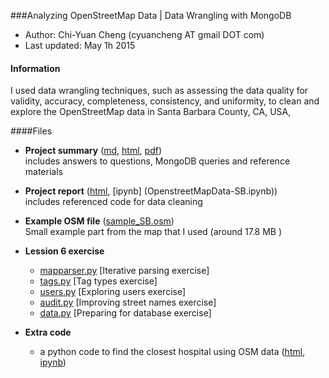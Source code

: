 ###Analyzing OpenStreetMap Data | Data Wrangling with MongoDB
- Author:  Chi-Yuan Cheng (cyuancheng AT gmail DOT com) 
- Last updated: May 1h  2015

#### Information

I used data wrangling techniques, such as assessing the data quality for validity, accuracy, completeness, consistency, and uniformity, to clean and explore the OpenStreetMap data in Santa Barbara County, CA, USA, 

####Files

- **Project summary** ([md](ProjectSummary.md), [html](ProjectSummary.html), [pdf](ProjectSummary.pdf))    
 includes answers to questions, MongoDB queries and reference materials
- **Project report** ([html](OpenstreetMapData-SB.html), [ipynb]
(OpenstreetMapData-SB.ipynb))	
	includes referenced code for data cleaning
- **Example OSM file** ([sample_SB.osm](sample_SB.osm))  
	Small example part from the map that I used (around 17.8 MB )

- **Lession 6 exercise**
	- [mapparser.py](lesson-6/mapparser.py) [Iterative parsing exercise]
	- [tags.py](lesson-6/tags.py) [Tag types exercise]
	- [users.py](lesson-6/users.py) [Exploring users exercise]
	- [audit.py](lesson-6/audit.py) [Improving street names exercise]
	- [data.py](lesson-6/data.py) [Preparing for database exercise]
	
- **Extra code** 
	- a python code to find the closest hospital using OSM data
	([html](FindHospital.html), [ipynb](FindHospital.ipynb))  



